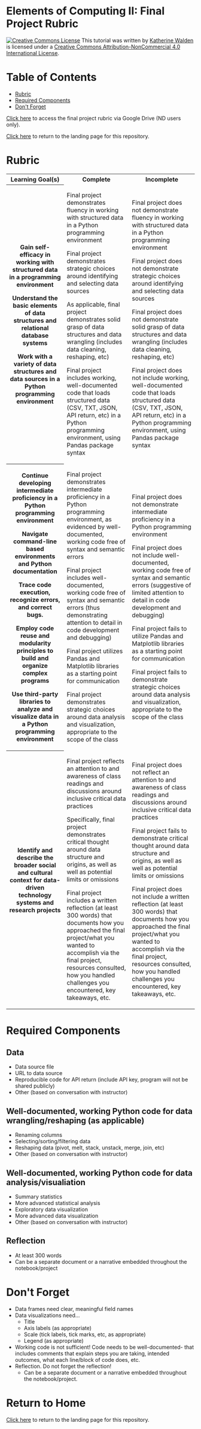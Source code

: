 # Elements of Computing II: Final Project Rubric

<a href="http://creativecommons.org/licenses/by-nc/4.0/" rel="license"><img style="border-width: 0;" src="https://i.creativecommons.org/l/by-nc/4.0/88x31.png" alt="Creative Commons License" /></a>
This tutorial was written by <a href="https://github.com/kwaldenphd">Katherine Walden</a> is licensed under a <a href="http://creativecommons.org/licenses/by-nc/4.0/" rel="license">Creative Commons Attribution-NonCommercial 4.0 International License</a>.

# Table of Contents

- [Rubric](#rubric)
- [Required Components](#required-components)
- [Don't Forget](#dont-forget)

[Click here](https://docs.google.com/document/d/1m5FqzQv9N6tELGBskXZgRqbNPu2zz1C8iTaf0w4r9qw/edit?usp=sharing) to access the final project rubric via Google Drive (ND users only).

[Click here](https://github.com/kwaldenphd/eoc-final-project-resources) to return to the landing page for this repository.

# Rubric

<table><tr><th>Learning Goal(s)</th>
  <th>Complete</th>
  <th>Incomplete</th></tr>
  <tr><th><p>Gain self-efficacy in working with structured data in a programming environment</p>
    <p>Understand the basic elements of data structures and relational database systems</p>
    <p>Work with a variety of data structures and data sources in a Python programming environment</p>
</th>
    <td><p>Final project demonstrates fluency in working with structured data in a Python programming environment</p>
      <p>Final project demonstrates strategic choices around identifying and selecting data sources</p>
      <p>As applicable, final project demonstrates solid grasp of data structures and data wrangling (includes data cleaning, reshaping, etc)</p>
      <p>Final project includes working, well-documented code that loads structured data (CSV, TXT, JSON, API return, etc) in a Python programming environment, using Pandas package syntax</p>
</td>
    <td><p>Final project does not demonstrate fluency in working with structured data in a Python programming environment</p>
      <p>Final project does not demonstrate strategic choices around identifying and selecting data sources</p>
      <p>Final project does not demonstrate solid grasp of data structures and data wrangling (includes data cleaning, reshaping, etc)</p>
      <p>Final project does not include working, well-documented code that loads structured data (CSV, TXT, JSON, API return, etc) in a Python programming environment, using Pandas package syntax </p></td></tr>
  <tr><th><p>Continue developing intermediate proficiency in a Python programming environment</p>
    <p>Navigate command-line based environments and Python documentation</p>
    <p>Trace code execution, recognize errors, and correct bugs.</p>
    <p>Employ code reuse and modularity principles to build and organize complex programs</p>
    <p>Use third-party libraries to analyze and visualize data in a Python programming environment</p>
</th>
    <td><p>Final project demonstrates intermediate proficiency in a Python programming environment, as evidenced by well-documented, working code free of syntax and semantic errors</p>
      <p>Final project includes well-documented, working code free of syntax and semantic errors (thus demonstrating attention to detail in code development and debugging)</p>
      <p>Final project utilizes Pandas and Matplotlib libraries as a starting point for communication</p>
      <p>Final project demonstrates strategic choices around data analysis and visualization, appropriate to the scope of the class</p></td>
    <td><p>Final project does not demonstrate intermediate proficiency in a Python programming environment</p>
      <p>Final project does not include well-documented, working code free of syntax and semantic errors (suggestive of limited attention to detail in code development and debugging)</p>
      <p>Final project fails to utilize Pandas and Matplotlib libraries as a starting point for communication</p>
      <p>Final project fails to demonstrate strategic choices around data analysis and visualization, appropriate to the scope of the class</p></td></tr>
  <tr><th><p>Identify and describe the broader social and cultural context for data-driven technology systems and research projects</p></th>
    <td><p>Final project reflects an attention to and awareness of class readings and discussions around inclusive critical data practices</p>
      <p>Specifically, final project demonstrates critical thought around data structure and origins, as well as well as potential limits or omissions</p>
      <p>Final project includes a written reflection (at least 300 words) that documents how you approached the final project/what you wanted to accomplish via the final project, resources consulted, how you handled challenges you encountered, key takeaways, etc.</p></td>
    <td><p>Final project does not reflect an attention to and awareness of class readings and discussions around inclusive critical data practices</p>
      <p>Final project fails to demonstrate critical thought around data structure and origins, as well as well as potential limits or omissions</p>
      <p>Final project does not include a written reflection (at least 300 words) that documents how you approached the final project/what you wanted to accomplish via the final project, resources consulted, how you handled challenges you encountered, key takeaways, etc.</p></td></tr>
  </table>

# Required Components

## Data
- Data source file
- URL to data source
- Reproducible code for API return (include API key, program will not be shared publicly)
- Other (based on conversation with instructor)

## Well-documented, working Python code for data wrangling/reshaping (as applicable)
- Renaming columns
- Selecting/sorting/filtering data
- Reshaping data (pivot, melt, stack, unstack, merge, join, etc)
- Other (based on conversation with instructor)

## Well-documented, working Python code for data analysis/visualiation
- Summary statistics
- More advanced statistical analysis
- Exploratory data visualization
- More advanced data visualization
- Other (based on conversation with instructor)

## Reflection
- At least 300 words
- Can be a separate document or a narrative embedded throughout the notebook/project

# Don't Forget
- Data frames need clear, meaningful field names
- Data visualizations need...
  * Title
  * Axis labels (as appropriate)
  * Scale (tick labels, tick marks, etc, as appropriate)
  * Legend (as appropriate)
- Working code is not sufficient! Code needs to be well-documented- that includes comments that explain steps you are taking, intended outcomes, what each line/block of code does, etc. 
- Reflection. Do not forget the reflection! 
  * Can be a separate document or a narrative embedded throughout the notebook/project. 

# Return to Home
[Click here](https://github.com/kwaldenphd/eoc-final-project-resources) to return to the landing page for this repository.
